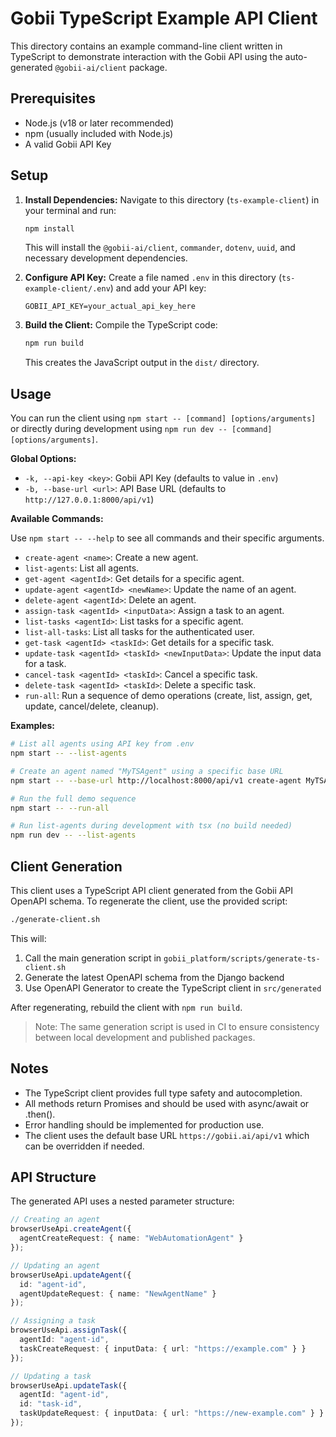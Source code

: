 # Gobii TypeScript Example API Client

This directory contains an example command-line client written in TypeScript to demonstrate interaction with the Gobii API using the auto-generated `@gobii-ai/client` package.

## Prerequisites

- Node.js (v18 or later recommended)
- npm (usually included with Node.js)
- A valid Gobii API Key

## Setup

1.  **Install Dependencies:** Navigate to this directory (`ts-example-client`) in your terminal and run:

    ```bash
    npm install
    ```

    This will install the `@gobii-ai/client`, `commander`, `dotenv`, `uuid`, and necessary development dependencies.

2.  **Configure API Key:** Create a file named `.env` in this directory (`ts-example-client/.env`) and add your API key:

    ```dotenv
    GOBII_API_KEY=your_actual_api_key_here
    ```

3.  **Build the Client:** Compile the TypeScript code:
    ```bash
    npm run build
    ```
    This creates the JavaScript output in the `dist/` directory.

## Usage

You can run the client using `npm start -- [command] [options/arguments]` or directly during development using `npm run dev -- [command] [options/arguments]`.

**Global Options:**

*   `-k, --api-key <key>`: Gobii API Key (defaults to value in `.env`)
*   `-b, --base-url <url>`: API Base URL (defaults to `http://127.0.0.1:8000/api/v1`)

**Available Commands:**

Use `npm start -- --help` to see all commands and their specific arguments.

*   `create-agent <name>`: Create a new agent.
*   `list-agents`: List all agents.
*   `get-agent <agentId>`: Get details for a specific agent.
*   `update-agent <agentId> <newName>`: Update the name of an agent.
*   `delete-agent <agentId>`: Delete an agent.
*   `assign-task <agentId> <inputData>`: Assign a task to an agent.
*   `list-tasks <agentId>`: List tasks for a specific agent.
*   `list-all-tasks`: List all tasks for the authenticated user.
*   `get-task <agentId> <taskId>`: Get details for a specific task.
*   `update-task <agentId> <taskId> <newInputData>`: Update the input data for a task.
*   `cancel-task <agentId> <taskId>`: Cancel a specific task.
*   `delete-task <agentId> <taskId>`: Delete a specific task.
*   `run-all`: Run a sequence of demo operations (create, list, assign, get, update, cancel/delete, cleanup).

**Examples:**

```bash
# List all agents using API key from .env
npm start -- --list-agents

# Create an agent named "MyTSAgent" using a specific base URL
npm start -- --base-url http://localhost:8000/api/v1 create-agent MyTSAgent

# Run the full demo sequence
npm start -- --run-all

# Run list-agents during development with tsx (no build needed)
npm run dev -- --list-agents
```

## Client Generation

This client uses a TypeScript API client generated from the Gobii API OpenAPI schema. To regenerate the client, use the provided script:

```bash
./generate-client.sh
```

This will:
1. Call the main generation script in `gobii_platform/scripts/generate-ts-client.sh`
2. Generate the latest OpenAPI schema from the Django backend
3. Use OpenAPI Generator to create the TypeScript client in `src/generated`

After regenerating, rebuild the client with `npm run build`.

> Note: The same generation script is used in CI to ensure consistency between local development and published packages.

## Notes

*   The TypeScript client provides full type safety and autocompletion.
*   All methods return Promises and should be used with async/await or .then().
*   Error handling should be implemented for production use.
*   The client uses the default base URL `https://gobii.ai/api/v1` which can be overridden if needed.

## API Structure

The generated API uses a nested parameter structure:

```typescript
// Creating an agent
browserUseApi.createAgent({
  agentCreateRequest: { name: "WebAutomationAgent" }
});

// Updating an agent
browserUseApi.updateAgent({
  id: "agent-id",
  agentUpdateRequest: { name: "NewAgentName" }
});

// Assigning a task
browserUseApi.assignTask({
  agentId: "agent-id",
  taskCreateRequest: { inputData: { url: "https://example.com" } }
});

// Updating a task
browserUseApi.updateTask({
  agentId: "agent-id",
  id: "task-id",
  taskUpdateRequest: { inputData: { url: "https://new-example.com" } }
});
```